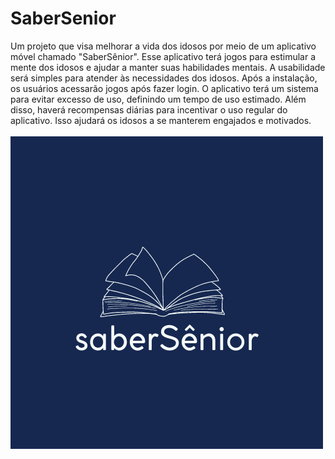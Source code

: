 # SaberSenior

 Um projeto que visa melhorar a vida dos idosos por meio de um aplicativo móvel chamado "SaberSênior". Esse aplicativo terá jogos para estimular a mente dos idosos e ajudar a manter suas habilidades mentais. A usabilidade será simples para atender às necessidades dos idosos. Após a instalação, os usuários acessarão jogos após fazer login. O aplicativo terá um sistema para evitar excesso de uso, definindo um tempo de uso estimado. Além disso, haverá recompensas diárias para incentivar o uso regular do aplicativo. Isso ajudará os idosos a se manterem engajados e motivados.
 <br>
 <br>
 <img src="SaberSenior.png">
 </br>
</br>
